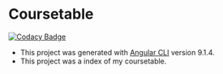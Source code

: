 # Coursetable

[![Codacy Badge](https://app.codacy.com/project/badge/Grade/f0cd4485a612490090d0e8b6c7429ac7)](https://www.codacy.com/manual/910204019/coursetable?utm_source=github.com&amp;utm_medium=referral&amp;utm_content=Marshall-Sun/coursetable&amp;utm_campaign=Badge_Grade)

  - This project was generated with [Angular CLI](https://github.com/angular/angular-cli) version 9.1.4.
  - This project was a index of my coursetable.
